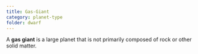 ```yaml
---
title: Gas-Giant
category: planet-type
folder: dwarf
---
```


A **gas giant** is a large planet that is not primarily composed of rock or other solid matter.
